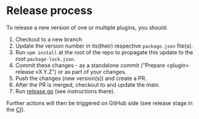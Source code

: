 # Release process

To release a new version of one or multiple plugins, you should:

1. Checkout to a new branch
2. Update the version number in its(their) respective `package.json` file(s).
3. Run `npm install` at the root of the repo to propagate this update to the root `package-lock.json`.
4. Commit these changes - as a standalone commit ("Prepare \<plugin\> release vX.Y.Z") or as part of your changes.
5. Push the changes (new version(s)) and create a PR.
6. After the PR is merged, checkout to and update the main.
7. Run [release.go](./scripts/release/release.go) (see instructions there).

Further actions will then be triggered on GitHub side (see release stage in the [CI](./.github/workflows/ci.yml)).
